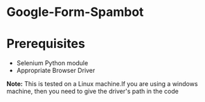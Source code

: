 # Google-Form-Spambot

# Prerequisites
* Selenium Python module
* Appropriate Browser Driver

**Note:** This is tested on a Linux machine.If you are using a windows machine, then you need to give the driver's path in the code
